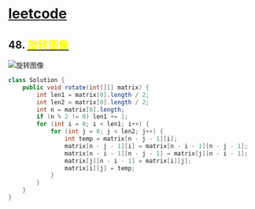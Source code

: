 # [leetcode](../leetcode.md)

## 48. [<font color=yellow>旋转图像</font>](https://leetcode-cn.com/problems/rotate-image/)
![旋转图像](https://assets.leetcode.com/uploads/2020/08/28/mat2.jpg)

```java
class Solution {
	public void rotate(int[][] matrix) {
		int len1 = matrix[0].length / 2;
		int len2 = matrix[0].length / 2;
		int n = matrix[0].length;
		if (n % 2 != 0) len1 += 1;
		for (int i = 0; i < len1; i++) {
			for (int j = 0; j < len2; j++) {
				int temp = matrix[n - j - 1][i];
				matrix[n - j - 1][i] = matrix[n - i - 1][n - j - 1];
				matrix[n - i - 1][n - j - 1] = matrix[j][n - i - 1];
				matrix[j][n - i - 1] = matrix[i][j];
				matrix[i][j] = temp;
			}
		}
	}
}
```